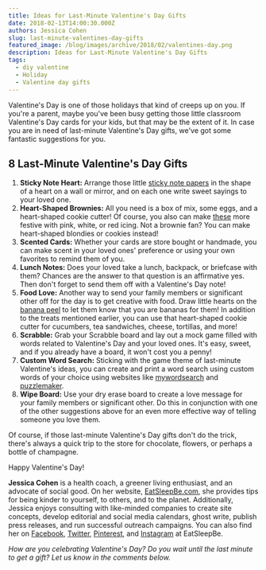 ```yaml
---
title: Ideas for Last-Minute Valentine's Day Gifts
date: 2018-02-13T14:00:30.000Z
authors: Jessica Cohen
slug: last-minute-valentines-day-gifts
featured_image: /blog/images/archive/2018/02/valentines-day.png
description: Ideas for Last-Minute Valentine's Day Gifts
tags:
  - diy valentine
  - Holiday
  - Valentine day gifts
---
```

Valentine's Day is one of those holidays that kind of creeps up on you. If you're a parent, maybe you've been busy getting those little classroom Valentine's Day cards for your kids, but that may be the extent of it. In case you are in need of last-minute Valentine's Day gifts, we've got some fantastic suggestions for you.

## 8 Last-Minute Valentine's Day Gifts

1. **Sticky Note Heart:** Arrange those little [sticky note papers](https://www.pinterest.com/pin/87116574022723870/) in the shape of a heart on a wall or mirror, and on each one write sweet sayings to your loved one.
2. **Heart-Shaped Brownies:** All you need is a box of mix, some eggs, and a heart-shaped cookie cutter! Of course, you also can make [these](https://www.pinterest.com/pin/157555686945005740/) more festive with pink, white, or red icing. Not a brownie fan? You can make heart-shaped blondies or cookies instead!
3. **Scented Cards:** Whether your cards are store bought or handmade, you can make scent in your loved ones' preference or using your own favorites to remind them of you.
4. **Lunch Notes:** Does your loved take a lunch, backpack, or briefcase with them? Chances are the answer to that question is an affirmative yes. Then don't forget to send them off with a Valentine's Day note!
5. **Food Love:** Another way to send your family members or significant other off for the day is to get creative with food. Draw little hearts on the [banana peel](https://www.pinterest.com/pin/128000814389212543/) to let them know that you are bananas for them! In addition to the treats mentioned earlier, you can use that heart-shaped cookie cutter for cucumbers, tea sandwiches, cheese, tortillas, and more!
6. **Scrabble:** Grab your Scrabble board and lay out a mock game filled with words related to Valentine's Day and your loved ones. It's easy, sweet, and if you already have a board, it won't cost you a penny!
7. **Custom Word Search:** Sticking with the game theme of last-minute Valentine's ideas, you can create and print a word search using custom words of your choice using websites like [mywordsearch](https://mywordsearch.com) and [puzzlemaker](http://puzzlemaker.discoveryeducation.com/WordSearchSetupForm.asp).
8. **Wipe Board:** Use your dry erase board to create a love message for your family members or significant other. Do this in conjunction with one of the other suggestions above for an even more effective way of telling someone you love them.

Of course, if those last-minute Valentine's Day gifts don't do the trick, there's always a quick trip to the store for chocolate, flowers, or perhaps a bottle of champagne.

Happy Valentine's Day!

**Jessica Cohen** is a health coach, a greener living enthusiast, and an advocate of social good. On her website, [EatSleepBe.com](http://eatsleepbe.com/), she provides tips for being kinder to yourself, to others, and to the planet. Additionally, Jessica enjoys consulting with like-minded companies to create site concepts, develop editorial and social media calendars, ghost write, publish press releases, and run successful outreach campaigns. You can also find her on [Facebook](http://facebook.com/eatsleepbe), [Twitter](http://twitter.com/eatsleepbe), [Pinterest](http://pinterest.com/eatsleepbe), and [Instagram](http://instagram.com/eatsleepbe) at EatSleepBe.

*How are you celebrating Valentine's Day? Do you wait until the last minute to get a gift? Let us know in the comments below.*